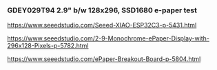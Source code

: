 ### GDEY029T94 2.9" b/w 128x296, SSD1680 e-paper test
https://www.seeedstudio.com/Seeed-XIAO-ESP32C3-p-5431.html

https://www.seeedstudio.com/2-9-Monochrome-ePaper-Display-with-296x128-Pixels-p-5782.html

https://www.seeedstudio.com/ePaper-Breakout-Board-p-5804.html

